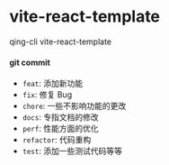 # vite-react-template
qing-cli vite-react-template

#### git commit  

* `feat`: 添加新功能  
* `fix`: 修复 Bug  
* `chore`: 一些不影响功能的更改  
* `docs`: 专指文档的修改  
* `perf`: 性能方面的优化  
* `refactor`: 代码重构  
* `test`: 添加一些测试代码等等
